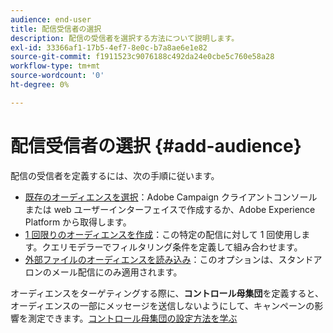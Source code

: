 ```yaml
---
audience: end-user
title: 配信受信者の選択
description: 配信の受信者を選択する方法について説明します。
exl-id: 33366af1-17b5-4ef7-8e0c-b7a8ae6e1e82
source-git-commit: f1911523c9076188c492da24e0cbe5c760e58a28
workflow-type: tm+mt
source-wordcount: '0'
ht-degree: 0%

---
```


# 配信受信者の選択 {#add-audience}

配信の受信者を定義するには、次の手順に従います。

* [既存のオーディエンスを選択](add-audience.md)：Adobe Campaign クライアントコンソールまたは web ユーザーインターフェイスで作成するか、Adobe Experience Platform から取得します。
* [1 回限りのオーディエンスを作成](one-time-audience.md)：この特定の配信に対して 1 回使用します。クエリモデラーでフィルタリング条件を定義して組み合わせます。
* [外部ファイルのオーディエンスを読み込み](file-audience.md)：このオプションは、スタンドアロンのメール配信にのみ適用されます。

オーディエンスをターゲティングする際に、**コントロール母集団**&#x200B;を定義すると、オーディエンスの一部にメッセージを送信しないようにして、キャンペーンの影響を測定できます。[コントロール母集団の設定方法を学ぶ](control-group.md)
